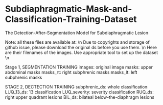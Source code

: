 # Subdiaphragmatic-Mask-and-Classification-Training-Dataset
The Detection-After-Segmentation Model for Subdiaphragmatic Lesion 

Note: all these files are available at: \n
Due to copyrights and storage of github issue, please download the original ds before you use them. \n
Here are their filenames of the images. Use appropriate tool to set up the dataset \n


Stage 1, SEGMENTATION TRAINING
images: original image
masks: upper abdominal masks
masks_rt: right subphrenic masks
masks_lt: left subphrenic masks

STAGE 2, DECTECTION TRAINING
subphrenic_ds: whole classification
LUQ_13_ds: 13 classification
LUQ_severity: severity classification
RUQ_ds: right upper quadrant lesions
BIL_ds: bilateal below-the-diaphragm lesions
